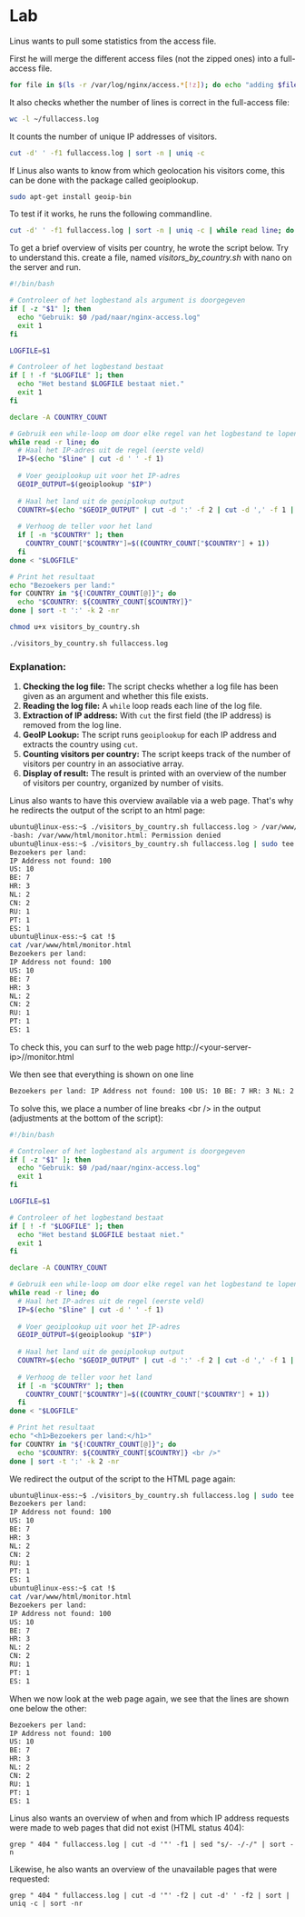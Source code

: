 # Lab <!-- {docsify-ignore} -->

Linus wants to pull some statistics from the access file.

First he will merge the different access files (not the zipped ones) into a full-access file.

```bash
for file in $(ls -r /var/log/nginx/access.*[!z]); do echo "adding $file ($(wc -l $file | cut -d' ' -f1))"; cat $file >> ~/fullaccess.log; done
```



It also checks whether the number of lines is correct in the full-access file:

```bash
wc -l ~/fullaccess.log
```



It counts the number of unique IP addresses of visitors.

```bash
cut -d' ' -f1 fullaccess.log | sort -n | uniq -c
```



If Linus also wants to know from which geolocation his visitors come, this can be done with the package called geoiplookup.

```bash
sudo apt-get install geoip-bin
```



To test if it works, he runs the following commandline.

```bash
cut -d' ' -f1 fullaccess.log | sort -n | uniq -c | while read line; do IP=$(echo $line | cut -d' ' -f2); COUNT=$(echo $line | cut -d' ' -f1);echo "$IP --- $COUNT --- $(geoiplookup $IP)"; done
```



To get a brief overview of visits per country, he wrote the script below. Try to understand this. create a file, named *visitors_by_country.sh* with nano on the server and run.

```bash
#!/bin/bash

# Controleer of het logbestand als argument is doorgegeven
if [ -z "$1" ]; then
  echo "Gebruik: $0 /pad/naar/nginx-access.log"
  exit 1
fi

LOGFILE=$1

# Controleer of het logbestand bestaat
if [ ! -f "$LOGFILE" ]; then
  echo "Het bestand $LOGFILE bestaat niet."
  exit 1
fi

declare -A COUNTRY_COUNT

# Gebruik een while-loop om door elke regel van het logbestand te lopen
while read -r line; do
  # Haal het IP-adres uit de regel (eerste veld)
  IP=$(echo "$line" | cut -d ' ' -f 1)
  
  # Voer geoiplookup uit voor het IP-adres
  GEOIP_OUTPUT=$(geoiplookup "$IP")
  
  # Haal het land uit de geoiplookup output
  COUNTRY=$(echo "$GEOIP_OUTPUT" | cut -d ':' -f 2 | cut -d ',' -f 1 | xargs)
  
  # Verhoog de teller voor het land
  if [ -n "$COUNTRY" ]; then
    COUNTRY_COUNT["$COUNTRY"]=$((COUNTRY_COUNT["$COUNTRY"] + 1))
  fi
done < "$LOGFILE"

# Print het resultaat
echo "Bezoekers per land:"
for COUNTRY in "${!COUNTRY_COUNT[@]}"; do
  echo "$COUNTRY: ${COUNTRY_COUNT[$COUNTRY]}"
done | sort -t ':' -k 2 -nr

```



```bash
chmod u+x visitors_by_country.sh
```



```bash
./visitors_by_country.sh fullaccess.log
```



### Explanation:

1. **Checking the log file:** The script checks whether a log file has been given as an argument and whether this file exists.
2. **Reading the log file:** A `while` loop reads each line of the log file.
3. **Extraction of IP address:** With `cut` the first field (the IP address) is removed from the log line.
4. **GeoIP Lookup:** The script runs `geoiplookup` for each IP address and extracts the country using `cut`.
5. **Counting visitors per country:** The script keeps track of the number of visitors per country in an associative array.
6. **Display of result:** The result is printed with an overview of the number of visitors per country, organized by number of visits.





Linus also wants to have this overview available via a web page. That's why he redirects the output of the script to an html page:

```bash
ubuntu@linux-ess:~$ ./visitors_by_country.sh fullaccess.log > /var/www/html/monitor.html
-bash: /var/www/html/monitor.html: Permission denied
ubuntu@linux-ess:~$ ./visitors_by_country.sh fullaccess.log | sudo tee  /var/www/html/monitor.html
Bezoekers per land:
IP Address not found: 100
US: 10
BE: 7
HR: 3
NL: 2
CN: 2
RU: 1
PT: 1
ES: 1
ubuntu@linux-ess:~$ cat !$
cat /var/www/html/monitor.html
Bezoekers per land:
IP Address not found: 100
US: 10
BE: 7
HR: 3
NL: 2
CN: 2
RU: 1
PT: 1
ES: 1
```



To check this, you can surf to the web page http://\<your-server-ip\>//monitor.html

We then see that everything is shown on one line

```html
Bezoekers per land: IP Address not found: 100 US: 10 BE: 7 HR: 3 NL: 2 CN: 2 RU: 1 PT: 1 ES: 1
```



To solve this, we place a number of line breaks \<br /\> in the output (adjustments at the bottom of the script):

```bash
#!/bin/bash

# Controleer of het logbestand als argument is doorgegeven
if [ -z "$1" ]; then
  echo "Gebruik: $0 /pad/naar/nginx-access.log"
  exit 1
fi

LOGFILE=$1

# Controleer of het logbestand bestaat
if [ ! -f "$LOGFILE" ]; then
  echo "Het bestand $LOGFILE bestaat niet."
  exit 1
fi

declare -A COUNTRY_COUNT

# Gebruik een while-loop om door elke regel van het logbestand te lopen
while read -r line; do
  # Haal het IP-adres uit de regel (eerste veld)
  IP=$(echo "$line" | cut -d ' ' -f 1)
  
  # Voer geoiplookup uit voor het IP-adres
  GEOIP_OUTPUT=$(geoiplookup "$IP")
  
  # Haal het land uit de geoiplookup output
  COUNTRY=$(echo "$GEOIP_OUTPUT" | cut -d ':' -f 2 | cut -d ',' -f 1 | xargs)
  
  # Verhoog de teller voor het land
  if [ -n "$COUNTRY" ]; then
    COUNTRY_COUNT["$COUNTRY"]=$((COUNTRY_COUNT["$COUNTRY"] + 1))
  fi
done < "$LOGFILE"

# Print het resultaat
echo "<h1>Bezoekers per land:</h1>"
for COUNTRY in "${!COUNTRY_COUNT[@]}"; do
  echo "$COUNTRY: ${COUNTRY_COUNT[$COUNTRY]} <br />"
done | sort -t ':' -k 2 -nr
```



We redirect the output of the script to the HTML page again:

```bash
ubuntu@linux-ess:~$ ./visitors_by_country.sh fullaccess.log | sudo tee  /var/www/html/monitor.html
Bezoekers per land:
IP Address not found: 100
US: 10
BE: 7
HR: 3
NL: 2
CN: 2
RU: 1
PT: 1
ES: 1
ubuntu@linux-ess:~$ cat !$
cat /var/www/html/monitor.html
Bezoekers per land:
IP Address not found: 100
US: 10
BE: 7
HR: 3
NL: 2
CN: 2
RU: 1
PT: 1
ES: 1
```



When we now look at the web page again, we see that the lines are shown one below the other:

```html
Bezoekers per land:
IP Address not found: 100
US: 10
BE: 7
HR: 3
NL: 2
CN: 2
RU: 1
PT: 1
ES: 1
```





Linus also wants an overview of when and from which IP address requests were made to web pages that did not exist (HTML status 404):

```
grep " 404 " fullaccess.log | cut -d '"' -f1 | sed "s/- -/-/" | sort -n
```



Likewise, he also wants an overview of the unavailable pages that were requested:

```
grep " 404 " fullaccess.log | cut -d '"' -f2 | cut -d' ' -f2 | sort | uniq -c | sort -nr
```



